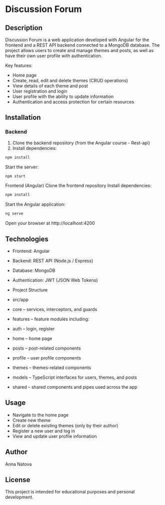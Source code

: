 # Discussion Forum

## Description
Discussion Forum is a web application developed with Angular for the frontend and a REST API backend connected to a MongoDB database. The project allows users to create and manage themes and posts, as well as have their own user profile with authentication.

Key features:
- Home page
- Create, read, edit and delete themes (CRUD operations)
- View details of each theme and post
- User registration and login
- User profile with the ability to update information
- Authentication and access protection for certain resources

## Installation

### Backend
1. Clone the backend repository (from the Angular course - Rest-api)
2. Install dependencies:
```bash
npm install
```

Start the server:
```bash
npm start
```

Frontend (Angular)
Clone the frontend repository
Install dependencies:
```bash
npm install
```

Start the Angular application:
```bash
ng serve
```

Open your browser at http://localhost:4200

## Technologies
- Frontend: Angular
- Backend: REST API (Node.js / Express)
- Database: MongoDB
- Authentication: JWT (JSON Web Tokens)
- Project Structure

- src/app

- core – services, interceptors, and guards
- features – feature modules including:
- auth – login, register
- home – home page
- posts – post-related components
- profile – user profile components
- themes – themes-related components
- models – TypeScript interfaces for users, themes, and posts
- shared – shared components and pipes used across the app

## Usage
- Navigate to the home page
- Create new theme
- Edit or delete existing themes (only by their author)
- Register a new user and log in
- View and update user profile information

## Author
Anna Natova

## License
This project is intended for educational purposes and personal development.